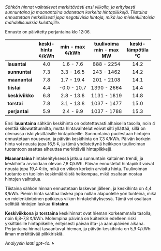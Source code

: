 *Sähkön hinnat vaihtelevat merkittävästi ensi viikolla, ja erityisesti sunnuntaina ja maanantaina odotetaan korkeita hintapiikkejä. Tiistaina ennustetaan hetkellisesti jopa negatiivisia hintoja, mikä luo mielenkiintoisia mahdollisuuksia kuluttajille.*

Ennuste on päivitetty perjantaina klo 12:06.

|              | keski-<br>hinta<br>¢/kWh | min - max<br>¢/kWh | tuulivoima<br>min - max<br>MW | keski-<br>lämpötila<br>°C |
|:-------------|:----------------:|:----------------:|:-------------:|:-------------:|
| **lauantai**  |       4.0       |      1.6 - 7.6   |   888 - 2254  |      14.2     |
| **sunnuntai** |       7.3       |      3.3 - 16.5  |   243 - 1462  |      14.2     |
| **maanantai** |       7.8       |      1.7 - 19.4  |   201 - 2108  |      14.1     |
| **tiistai**   |       4.4       |     -0.0 - 10.7  |   1390 - 2664 |      14.4     |
| **keskiviikko**|      6.8       |      2.8 - 13.8  |   1131 - 1819 |      14.8     |
| **torstai**   |       7.8       |      3.1 - 13.8  |   1037 - 1477 |      15.0     |
| **perjantai** |       5.9       |      2.4 - 9.9   |   1037 - 1788 |      15.3     |

Ensi **lauantaina** sähkön keskihinta on odotettavasti alhaisella tasolla, noin 4 senttiä kilowattitunnilta, mutta hintavaihtelut voivat silti yllättää, sillä on olemassa riski yksittäisille hintapiikeille. Sunnuntaina puolestaan hintojen ennustetaan nousevan, ja päivän keskihinta on 7,3 ¢/kWh. Päivän korkein hinta voi nousta jopa 16,5 ¢, ja tämä yhdistettynä heikkoon tuulivoiman tuotantoon saattaa aiheuttaa merkittäviä hintapiikkejä.

**Maanantaina** hintakehityksessä jatkuu sunnuntain kaltainen trendi, ja keskihinta arvioidaan olevan 7,8 ¢/kWh. Päivän ennustetut hintapiikit voivat nousta jopa 19,4 ¢:iin, mikä on viikon korkein arvioitu hinta. Tuulivoiman tuotanto on tuolloin keskimääräistä heikompaa, mikä osaltaan nostaa hintojen vaihtelua.

Tiistaina sähkön hinnan ennustetaan laskevan jälleen, ja keskihinta on 4,4 ¢/kWh. Pienin hinta saattaa laskea jopa nollan alapuolelle yön tunteina, mikä on mielenkiintoinen poikkeus viikon hintakehityksessä. Tämä voi osaltaan selittää hintojen laskua **tiistaina**.

**Keskiviikkona** ja **torstaina** keskihinnat ovat hieman korkeammalla tasolla, noin 6,8–7,8 ¢/kWh. Molempina päivinä on kuitenkin edelleen riski yksittäisille hintapiikeille, erityisesti päivän ilta- ja aamupäivien aikana. Perjantaina hinnat tasaantuvat hieman, ja päivän keskihinta on 5,9 ¢/kWh ilman merkittävää piikkiriskiä.

*Analyysin laati gpt-4o.* 🌀
